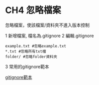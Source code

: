 # CH4 忽略檔案

忽略檔案，使該檔案/資料夾不進入版本控制

1 新增檔案, 檔名為.gitignore
2 編輯.gitignore

    example.txt #忽略example.txt
    *.txt #忽略所有txt檔
    folder/ #忽略folder資料夾
3 常用的gitignore範本

[gitignore範本](https://github.com/github/gitignore)




